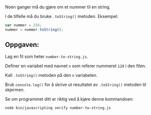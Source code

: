 Noen ganger må du gjøre om et nummer til en string.

I de tilfelle må du bruke `.toString()` metoden. Eksempel:

```js
var nummer = 256;
nummer = nummer.toString();
```

## Oppgaven:

Lag en fil som heter `number-to-string.js`.

Definer en variabel med navnet `n` som referer nummeret `128` i den filen.

Kall `.toString()` metoden på den `n` variabelen.

Bruk `console.log()` for å skrive ut resultatet av `.toString()` metoden til skjermen.

Se om programmet ditt er riktig ved å kjøre denne kommandoen:

```bash
node bin/javascripting verify number-to-string.js
```
